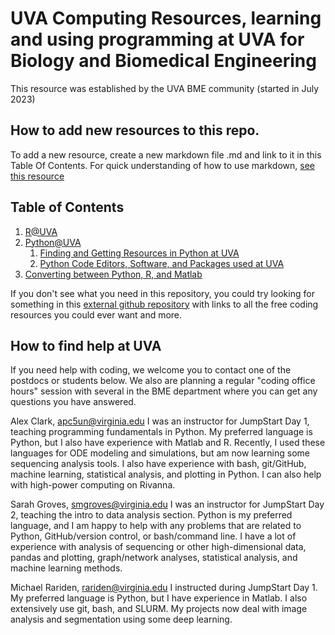 # UVA Computing Resources, learning and using programming at UVA for Biology and Biomedical Engineering
This resource was established by the UVA BME community (started in July 2023)

## How to add new resources to this repo.
To add a new resource, create a new markdown file .md and link to it in this Table Of Contents. 
For quick understanding of how to use markdown, [see this resource](https://www.markdownguide.org/cheat-sheet/)

## Table of Contents
1. [R@UVA](R_Resources/R_at_UVA.md)
2. [Python@UVA](Python_Resources)
     1. [Finding and Getting Resources in Python at UVA](Python_Resources/Python_at_UVA.md)
     2. [Python Code Editors, Software, and Packages used at UVA](Python_Resources/Python_Software_and_Packages.md)
3. [Converting between Python, R, and Matlab](Platform_Conversion_Table.md)



If you don't see what you need in this repository, you could try looking for something in this [external github repository](https://github.com/EbookFoundation/free-programming-books) with links to all the free coding resources you could ever want and more.

## How to find help at UVA
If you need help with coding, we welcome you to contact one of the postdocs or students below. We also are planning a regular "coding office hours" session with several in the BME department where you can get any questions you have answered.


Alex Clark, apc5un@virginia.edu
I was an instructor for JumpStart Day 1, teaching programming fundamentals in Python. My preferred language is Python, but I also have experience with Matlab and R. Recently, I used these languages for ODE modeling and simulations, but am now learning some sequencing analysis tools. I also have experience with bash, git/GitHub, machine learning, statistical analysis, and plotting in Python. I can also help with high-power computing on Rivanna.
 
Sarah Groves, smgroves@virginia.edu
I was an instructor for JumpStart Day 2, teaching the intro to data analysis section. Python is my preferred language, and I am happy to help with any problems that are related to Python, GitHub/version control, or bash/command line. I have a lot of experience with analysis of sequencing or other high-dimensional data, pandas and plotting, graph/network analyses, statistical analysis, and machine learning methods.

Michael Rariden, rariden@virginia.edu
I instructed during JumpStart Day 1. My preferred language is Python, but I have experience in Matlab. I also extensively use git, bash, and SLURM. My projects now deal with image analysis and segmentation using some deep learning. 
